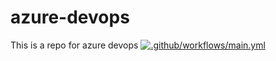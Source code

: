 # azure-devops

This is a repo for azure devops
[![.github/workflows/main.yml](https://github.com/Merihun/azure-devops/actions/workflows/main.yml/badge.svg)](https://github.com/Merihun/azure-devops/actions/workflows/main.yml)
